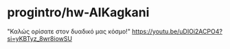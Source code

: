 # progintro/hw-AIKagkani

"Καλώς ορίσατε στον δυαδικό μας κόσμο!"
https://youtu.be/uDIOi2ACPO4?si=yKBTyz_8wr8iowSU 
